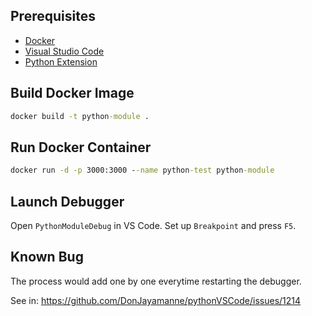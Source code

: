 ## Prerequisites

* [Docker](https://www.docker.com/)
* [Visual Studio Code](https://code.visualstudio.com/)
* [Python Extension](https://marketplace.visualstudio.com/items?itemName=donjayamanne.python)

## Build Docker Image

```cmd
docker build -t python-module .
```

## Run Docker Container

```cmd
docker run -d -p 3000:3000 --name python-test python-module
```

## Launch Debugger

Open `PythonModuleDebug` in VS Code. Set up `Breakpoint` and press `F5`.

## Known Bug

The process would add one by one everytime restarting the debugger.

See in: https://github.com/DonJayamanne/pythonVSCode/issues/1214